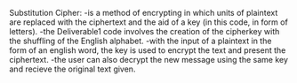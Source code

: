 Substitution Cipher:
-is a method of encrypting in which units of plaintext are replaced 
with the ciphertext and the aid of a key (in this code, in form of letters).
-the Deliverable1 code involves the creation of the cipherkey with the shuffling of the English alphabet. 
-with the input of a plaintext in the form of an english word, the key is used to encrypt the text and present the ciphertext.
-the user can also decrypt the new message using the same key and recieve the original text given.
